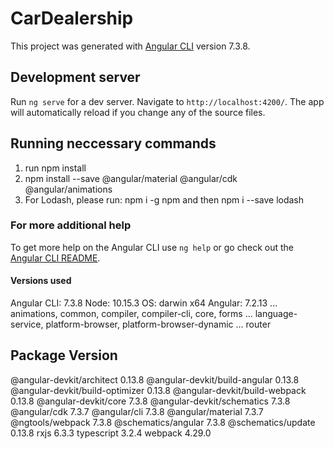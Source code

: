 # CarDealership

This project was generated with [Angular CLI](https://github.com/angular/angular-cli) version 7.3.8.

## Development server

Run `ng serve` for a dev server. Navigate to `http://localhost:4200/`. The app will automatically reload if you change any of the source files.

## Running neccessary commands

1. run npm install 
2. npm install --save @angular/material @angular/cdk @angular/animations
3. For Lodash, please run:
npm i -g npm and then npm i --save lodash

### For more additional help
To get more help on the Angular CLI use `ng help` or go check out the [Angular CLI README](https://github.com/angular/angular-cli/blob/master/README.md).


#### Versions used

Angular CLI: 7.3.8
Node: 10.15.3
OS: darwin x64
Angular: 7.2.13
... animations, common, compiler, compiler-cli, core, forms
... language-service, platform-browser, platform-browser-dynamic
... router

Package                           Version
-----------------------------------------------------------
@angular-devkit/architect         0.13.8
@angular-devkit/build-angular     0.13.8
@angular-devkit/build-optimizer   0.13.8
@angular-devkit/build-webpack     0.13.8
@angular-devkit/core              7.3.8
@angular-devkit/schematics        7.3.8
@angular/cdk                      7.3.7
@angular/cli                      7.3.8
@angular/material                 7.3.7
@ngtools/webpack                  7.3.8
@schematics/angular               7.3.8
@schematics/update                0.13.8
rxjs                              6.3.3
typescript                        3.2.4
webpack                           4.29.0

